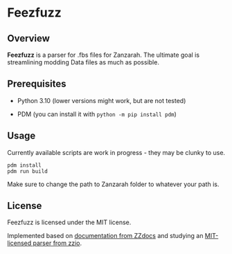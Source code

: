 # Feezfuzz

## Overview

**Feezfuzz** is a parser for .fbs files for Zanzarah. The ultimate goal is streamlining modding Data files as much as possible.

## Prerequisites

* Python 3.10 (lower versions might work, but are not tested)

* PDM (you can install it with `python -m pip install pdm`)

## Usage

Currently available scripts are work in progress - they may be clunky to use.

```
pdm install
pdm run build
```

Make sure to change the path to Zanzarah folder to whatever your path is.

## License

Feezfuzz is licensed under the MIT license.

Implemented based on [documentation from ZZdocs](https://github.com/helco/zzdocs/) and studying an [MIT-licensed parser from zzio](https://github.com/helco/zzio).
